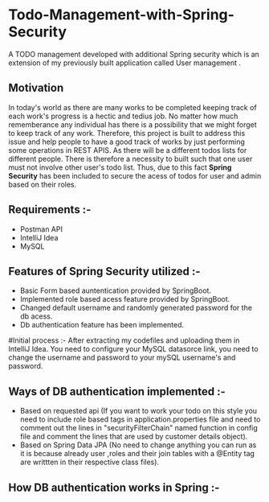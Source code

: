 # Todo-Management-with-Spring-Security
A TODO management developed with additional Spring security which is an extension of my previously built application called User management . 

## Motivation
In today's world as there are many works to be completed keeping track of each work's progress is a hectic and tedius job. No matter how much rememberance any individual has there is a possibility that we might forget to keep track of any work. Therefore, this project is built to address this issue and help people to have a good track of works by just performing some operations in REST APIS. 
As there will be a different todos lists for different people. There is therefore a necessity to built such that one user must not involve other user's todo list. Thus, due to this fact **Spring Security** has been included to secure the acess of todos for user and admin based on their roles.

## Requirements :-
  - Postman API
  - IntelliJ Idea
  - MySQL

## Features of Spring Security utilized :-

  - Basic Form based auntentication provided by SpringBoot.
  - Implemented role based acess feature provided by SpringBoot.
  - Changed default username and randomly generated password for the db acess.
  - Db authentication feature has been implemented.

#Initial process :-
  After extracting my codefiles and uploading them in IntelliJ Idea. You need to configure your MySQL datasorce link, you need to change the username and password to your mySQL username's and password. 

## Ways of DB authentication implemented :-
  - Based on requested api (If you want to work your todo on this style you need to include role based tags in application.properties file and need to comment out the lines in "securityFilterChain" named function in config file and comment the lines that are used by customer details object).
  - Based on Spring Data JPA (No need to change anything you can run as it is because already user ,roles and their join tables with a @Entity tag are writtten in their respective class files).

## How DB authentication works in Spring :-

